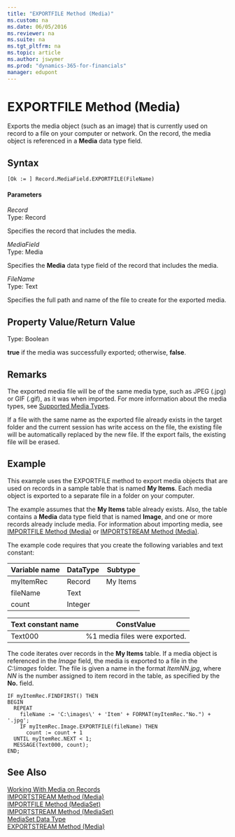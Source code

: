 ```yaml
---
title: "EXPORTFILE Method (Media)"
ms.custom: na
ms.date: 06/05/2016
ms.reviewer: na
ms.suite: na
ms.tgt_pltfrm: na
ms.topic: article
ms.author: jswymer
ms.prod: "dynamics-365-for-financials"
manager: edupont
---
```

# EXPORTFILE Method (Media)
Exports the media object \(such as an image\) that is currently used on record to a file on your computer or network. On the record, the media object is referenced in a **Media** data type field.  

## Syntax  

```  
[Ok := ] Record.MediaField.EXPORTFILE(FileName)   
```  

#### Parameters  
 *Record*  
 Type: Record  

 Specifies the record that includes the media.  

 *MediaField*  
 Type: Media  

 Specifies the **Media** data type field of the record that includes the media.  

 *FileName*  
 Type: Text  

 Specifies the full path and name of the file to create for the exported media.  

## Property Value/Return Value  
 Type: Boolean  

 **true** if the media was successfully exported; otherwise, **false**.  

## Remarks  
 The exported media file will be of the same media type, such as JPEG \(.jpg\) or GIF \(.gif\), as it was when imported.  For more information about the media types, see [Supported Media Types](../devenv-working-with-media-on-records.md#SupportedMediaTypes).  

 If a file with the same name as the exported file already exists in the target folder and the current session has write access on the file, the existing file will be automatically replaced by the new file. If the export fails, the existing file will be erased.  

## Example  
 This example uses the EXPORTFILE method to export media objects that are used on records in a sample table that is named **My Items**. Each media object is exported to a separate file in a  folder on your computer.  

 The example assumes that the **My Items** table already exists. Also, the table contains a **Media** data type field that is named **Image**, and one or more records already include media. For information about importing media, see [IMPORTFILE Method \(Media\)](devenv-IMPORTFILE-Method-Media.md) or [IMPORTSTREAM Method \(Media\)](devenv-IMPORTSTREAM-Method-Media.md).  

The example code requires that you create the following variables and text constant:  

|  Variable name  |  DataType  |  Subtype  |  
|-----------------|------------|-----------|  
|myItemRec|Record|My Items|  
|fileName|Text| |  
|count|Integer|  |  

|  Text constant name  |  ConstValue  |
|----------------------|--------------|
|Text000|%1 media files were exported.|

The code iterates over records in the **My Items** table. If a media object is referenced in the *Image* field, the media is exported to a file in the *C:\images* folder. The file is given a name in the format *ItemNN.jpg*, where *NN* is the number assigned to item record in the table, as specified by the **No.** field.
```  
IF myItemRec.FINDFIRST() THEN  
BEGIN  
  REPEAT  
    fileName := 'C:\images\' + 'Item' + FORMAT(myItemRec."No.") + '.jpg';  
    IF myItemRec.Image.EXPORTFILE(fileName) THEN
      count := count + 1
  UNTIL myItemRec.NEXT < 1;
  MESSAGE(Text000, count);  
END;
```  

## See Also  
 [Working With Media on Records](../devenv-working-with-media-on-records.md)  
 [IMPORTSTREAM Method \(Media\)](devenv-IMPORTSTREAM-Method-Media.md)   
 [IMPORTFILE Method \(MediaSet\)](devenv-IMPORTFILE-Method-MediaSet.md)   
 [IMPORTSTREAM Method \(MediaSet\)](devenv-IMPORTSTREAM-Method-MediaSet.md)   
 [MediaSet Data Type](../datatypes/devenv-MediaSet-Data-Type.md)   
 [EXPORTSTREAM Method \(Media\)](devenv-EXPORTSTREAM-Method-Media.md)
